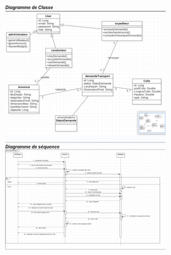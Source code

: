 **_Diagramme de Classe_**
![Diagrammes](UML/Diagramme%20de%20classe.png)
**_Diagramme de séquence_**
![Diagrammes](UML/séquence.png)